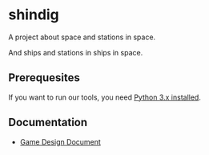 # shindig
A project about space and stations in space.

And ships and stations in ships in space.

## Prerequesites

If you want to run our tools, you need [Python 3.x installed](https://www.python.org/downloads/).

## Documentation

- [Game Design Document](https://docs.google.com/document/d/1VZiUU2oHC5_MZoqYM_cgQxK-MuJzEgqh615vtWLHi0I/)